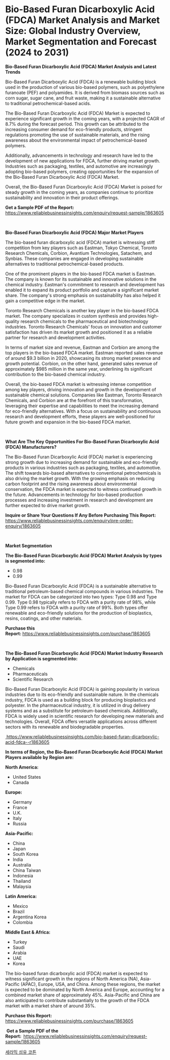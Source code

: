 <p><h1>Bio-Based Furan Dicarboxylic Acid (FDCA) Market Analysis and Market Size: Global Industry Overview, Market Segmentation and Forecast (2024 to 2031)</h1></p><p><strong>Bio-Based Furan Dicarboxylic Acid (FDCA) Market Analysis and Latest Trends</strong></p>
<p><p>Bio-Based Furan Dicarboxylic Acid (FDCA) is a renewable building block used in the production of various bio-based polymers, such as polyethylene furanoate (PEF) and polyamides. It is derived from biomass sources such as corn sugar, sugar cane, and fruit waste, making it a sustainable alternative to traditional petrochemical-based acids.</p><p>The Bio-Based Furan Dicarboxylic Acid (FDCA) Market is expected to experience significant growth in the coming years, with a projected CAGR of 8.7% during the forecast period. This growth can be attributed to the increasing consumer demand for eco-friendly products, stringent regulations promoting the use of sustainable materials, and the rising awareness about the environmental impact of petrochemical-based polymers.</p><p>Additionally, advancements in technology and research have led to the development of new applications for FDCA, further driving market growth. Industries such as packaging, textiles, and automotive are increasingly adopting bio-based polymers, creating opportunities for the expansion of the Bio-Based Furan Dicarboxylic Acid (FDCA) Market.</p><p>Overall, the Bio-Based Furan Dicarboxylic Acid (FDCA) Market is poised for steady growth in the coming years, as companies continue to prioritize sustainability and innovation in their product offerings.</p></p>
<p><strong>Get a Sample PDF of the Report:&nbsp;</strong> <a href="https://www.reliablebusinessinsights.com/enquiry/request-sample/1863605">https://www.reliablebusinessinsights.com/enquiry/request-sample/1863605</a></p>
<p>&nbsp;</p>
<p><strong>Bio-Based Furan Dicarboxylic Acid (FDCA) Major Market Players</strong></p>
<p><p>The bio-based furan dicarboxylic acid (FDCA) market is witnessing stiff competition from key players such as Eastman, Tokyo Chemical, Toronto Research Chemicals, Corbion, Avantium Technologies, Satachem, and Synbias. These companies are engaged in developing sustainable alternatives to traditional petrochemical-based products.</p><p>One of the prominent players in the bio-based FDCA market is Eastman. The company is known for its sustainable and innovative solutions in the chemical industry. Eastman's commitment to research and development has enabled it to expand its product portfolio and capture a significant market share. The company's strong emphasis on sustainability has also helped it gain a competitive edge in the market.</p><p>Toronto Research Chemicals is another key player in the bio-based FDCA market. The company specializes in custom synthesis and provides high-quality research chemicals to the pharmaceutical and biotechnology industries. Toronto Research Chemicals' focus on innovation and customer satisfaction has driven its market growth and positioned it as a reliable partner for research and development activities.</p><p>In terms of market size and revenue, Eastman and Corbion are among the top players in the bio-based FDCA market. Eastman reported sales revenue of around $9.3 billion in 2020, showcasing its strong market presence and growth potential. Corbion, on the other hand, generated sales revenue of approximately $985 million in the same year, underlining its significant contribution to the bio-based chemical industry.</p><p>Overall, the bio-based FDCA market is witnessing intense competition among key players, driving innovation and growth in the development of sustainable chemical solutions. Companies like Eastman, Toronto Research Chemicals, and Corbion are at the forefront of this transformation, leveraging their expertise and capabilities to meet the increasing demand for eco-friendly alternatives. With a focus on sustainability and continuous research and development efforts, these players are well-positioned for future growth and expansion in the bio-based FDCA market.</p></p>
<p>&nbsp;</p>
<p><strong>What Are The Key Opportunities For Bio-Based Furan Dicarboxylic Acid (FDCA) Manufacturers?</strong></p>
<p><p>The Bio-Based Furan Dicarboxylic Acid (FDCA) market is experiencing strong growth due to increasing demand for sustainable and eco-friendly products in various industries such as packaging, textiles, and automotive. The shift towards bio-based alternatives to conventional petrochemicals is also driving the market growth. With the growing emphasis on reducing carbon footprint and the rising awareness about environmental conservation, the FDCA market is expected to witness continued growth in the future. Advancements in technology for bio-based production processes and increasing investment in research and development are further expected to drive market growth.</p></p>
<p><strong>Inquire or Share Your Questions If Any Before Purchasing This Report:</strong> <a href="https://www.reliablebusinessinsights.com/enquiry/pre-order-enquiry/1863605">https://www.reliablebusinessinsights.com/enquiry/pre-order-enquiry/1863605</a></p>
<p>&nbsp;</p>
<p><strong>Market Segmentation</strong></p>
<p><strong>The Bio-Based Furan Dicarboxylic Acid (FDCA) Market Analysis by types is segmented into:</strong></p>
<p><ul><li>0.98</li><li>0.99</li></ul></p>
<p><p>Bio-Based Furan Dicarboxylic Acid (FDCA) is a sustainable alternative to traditional petroleum-based chemical compounds in various industries. The market for FDCA can be categorized into two types: Type 0.98 and Type 0.99. Type 0.98 typically refers to FDCA with a purity rate of 98%, while Type 0.99 refers to FDCA with a purity rate of 99%. Both types offer renewable and eco-friendly solutions for the production of bioplastics, resins, coatings, and other materials.</p></p>
<p><strong>Purchase this Report:&nbsp;</strong><a href="https://www.reliablebusinessinsights.com/purchase/1863605">https://www.reliablebusinessinsights.com/purchase/1863605</a></p>
<p>&nbsp;</p>
<p><strong>The Bio-Based Furan Dicarboxylic Acid (FDCA) Market Industry Research by Application is segmented into:</strong></p>
<p><ul><li>Chemicals</li><li>Pharmaceuticals</li><li>Scientific Research</li></ul></p>
<p><p>Bio-Based Furan Dicarboxylic Acid (FDCA) is gaining popularity in various industries due to its eco-friendly and sustainable nature. In the chemicals industry, FDCA is used as a building block for producing bioplastics and polyester. In the pharmaceutical industry, it is utilized in drug delivery systems and as a substitute for petroleum-based chemicals. Additionally, FDCA is widely used in scientific research for developing new materials and technologies. Overall, FDCA offers versatile applications across different sectors with its renewable and biodegradable properties.</p></p>
<p><a href="https://www.reliablebusinessinsights.com/bio-based-furan-dicarboxylic-acid-fdca--r1863605">&nbsp;https://www.reliablebusinessinsights.com/bio-based-furan-dicarboxylic-acid-fdca--r1863605</a></p>
<p><strong>In terms of Region, the Bio-Based Furan Dicarboxylic Acid (FDCA) Market Players available by Region are:</strong></p>
<p>
    <p> <strong> North America: </strong>
        <ul>
            <li>United States</li>
            <li>Canada</li>
        </ul>
        </p> 
    <p> <strong> Europe: </strong>
        <ul>
            <li>Germany</li>
            <li>France</li>
            <li>U.K.</li>
            <li>Italy</li>
            <li>Russia</li>
        </ul>
        </p> 
    <p> <strong> Asia-Pacific: </strong>
        <ul>
            <li>China</li>
            <li>Japan</li>
            <li>South Korea</li>
            <li>India</li>
            <li>Australia</li>
            <li>China Taiwan</li>
            <li>Indonesia</li>
            <li>Thailand</li>
            <li>Malaysia</li>
        </ul>
        </p> 
    <p> <strong> Latin America: </strong>
        <ul>
            <li>Mexico</li>
            <li>Brazil</li>
            <li>Argentina Korea</li>
            <li>Colombia</li>
        </ul>
        </p> 
    <p> <strong> Middle East & Africa: </strong>
        <ul>
            <li>Turkey</li>
            <li>Saudi</li>
            <li>Arabia</li>
            <li>UAE</li>
            <li>Korea</li>
        </ul>
    </p>
    </p>
<p><p>The bio-based furan dicarboxylic acid (FDCA) market is expected to witness significant growth in the regions of North America (NA), Asia-Pacific (APAC), Europe, USA, and China. Among these regions, the market is expected to be dominated by North America and Europe, accounting for a combined market share of approximately 45%. Asia-Pacific and China are also anticipated to contribute substantially to the growth of the FDCA market with a market share of around 35%.</p></p>
<p><strong>Purchase this Report: </strong><a href="https://www.reliablebusinessinsights.com/purchase/1863605">https://www.reliablebusinessinsights.com/purchase/1863605</a></p>
<p>&nbsp;<strong>Get a Sample PDF of the Report:&nbsp;&nbsp;</strong><a href="https://www.reliablebusinessinsights.com/enquiry/request-sample/1863605">https://www.reliablebusinessinsights.com/enquiry/request-sample/1863605</a></p>
<p><strong></strong></p>
<p><p><a href="https://github.com/erwindropdead54/Market-Research-Report-List-1/blob/main/47001099081.md">세라믹 섬유 코튼</a></p></p>